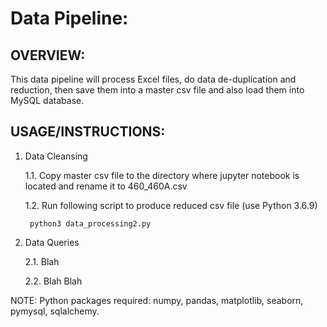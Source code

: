 Data Pipeline:
==============

OVERVIEW:
---------

This data pipeline will process Excel files, do data de-duplication and reduction, then save them into a master csv file and also load them into MySQL database.


USAGE/INSTRUCTIONS:
-------------------


1. Data Cleansing

   1.1. Copy master csv file to the directory where jupyter notebook is located and rename it to 460_460A.csv

   1.2. Run following script to produce reduced csv file (use Python 3.6.9)

        python3 data_processing2.py


2. Data Queries

     2.1. Blah

     2.2. Blah Blah

NOTE:  Python packages required: numpy, pandas, matplotlib, seaborn, pymysql, sqlalchemy.
